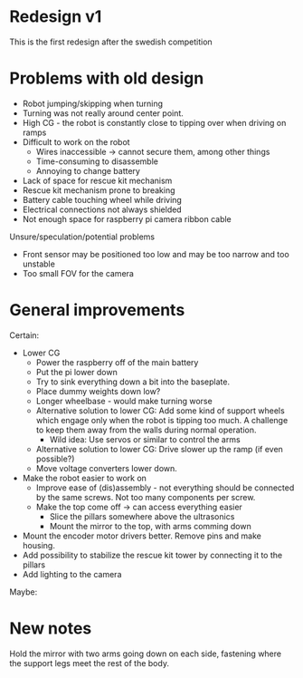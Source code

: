 # Redesign v1
This is the first redesign after the swedish competition

# Problems with old design
- Robot jumping/skipping when turning
- Turning was not really around center point.
- High CG - the robot is constantly close to tipping over when driving on ramps
- Difficult to work on the robot
    - Wires inaccessible -> cannot secure them, among other things
    - Time-consuming to disassemble
    - Annoying to change battery
- Lack of space for rescue kit mechanism
- Rescue kit mechanism prone to breaking
- Battery cable touching wheel while driving
- Electrical connections not always shielded
- Not enough space for raspberry pi camera ribbon cable

Unsure/speculation/potential problems
- Front sensor may be positioned too low and may be too narrow and too unstable
- Too small FOV for the camera

# General improvements
Certain:
- Lower CG
    - Power the raspberry off of the main battery
    - Put the pi lower down
    - Try to sink everything down a bit into the baseplate.
    - Place dummy weights down low?
    - Longer wheelbase - would make turning worse
    - Alternative solution to lower CG: Add some kind of support wheels which engage only when the robot is tipping too much. A challenge to keep them away from the walls during normal operation.
        - Wild idea: Use servos or similar to control the arms
    - Alternative solution to lower CG: Drive slower up the ramp (if even possible?)
    - Move voltage converters lower down.
- Make the robot easier to work on
    - Improve ease of (dis)assembly - not everything should be connected by the same screws. Not too many components per screw.
    - Make the top come off -> can access everything easier
        - Slice the pillars somewhere above the ultrasonics
        - Mount the mirror to the top, with arms comming down
- Mount the encoder motor drivers better. Remove pins and make housing.
- Add possibility to stabilize the rescue kit tower by connecting it to the pillars
- Add lighting to the camera

Maybe:




# New notes

Hold the mirror with two arms going down on each side, fastening where the support legs meet the rest of the body.
